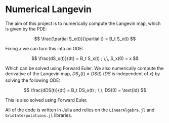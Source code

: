 # Numerical Langevin

The aim of this project is to numerically compute the Langevin map, which is given by the PDE:

$$
\frac{\partial S_x(t)}{\partial t} = B_t S_x(t)
$$

Fixing $x$ we can turn this into an ODE:

$$
\frac{dS_x(t)}{dt} = B_t S_x(t) ; \,\, S_x(0) = x
$$

Which can be solved using Forward Euler. We also numerically compute the derivative of the Langevin map, $DS_x(t) = DS(t)$ ($DS$ is independent of $x$) by solving the following ODE:

$$
\frac{dDS(t)}{dt} = B_t DS_x(t) ; \,\, DS(0) = \text{Id}
$$

This is also solved using Forward Euler.

All of the code is written in Julia and relies on the `LinearAlgebra.jl` and `GridInterpolations.jl` libraries.
